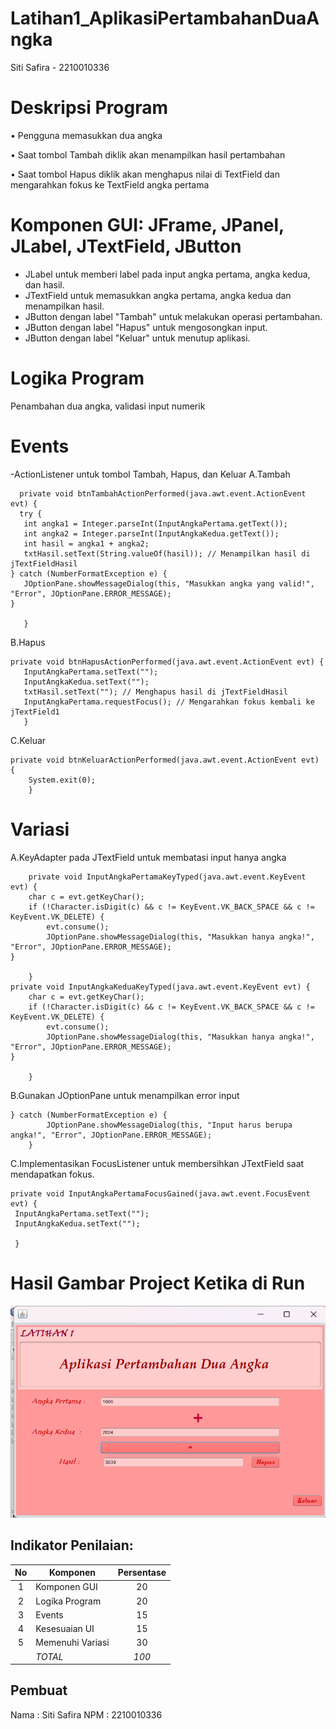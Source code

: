 # Latihan1_AplikasiPertambahanDuaAngka
 Siti Safira - 2210010336

# Deskripsi Program
• Pengguna memasukkan dua angka

• Saat tombol Tambah diklik akan menampilkan hasil pertambahan

• Saat tombol Hapus diklik akan menghapus nilai di TextField dan
mengarahkan fokus ke TextField angka pertama

# Komponen GUI: JFrame, JPanel, JLabel, JTextField, JButton
- JLabel untuk memberi label pada input angka pertama, angka kedua, dan hasil.
- JTextField untuk memasukkan angka pertama, angka kedua dan menampilkan hasil.
- JButton dengan label "Tambah" untuk melakukan operasi pertambahan.
- JButton dengan label "Hapus" untuk mengosongkan input.
- JButton dengan label "Keluar" untuk menutup aplikasi.

# Logika Program
Penambahan dua angka, validasi input numerik

# Events
-ActionListener untuk tombol Tambah, Hapus, dan Keluar
A.Tambah
 ```
   private void btnTambahActionPerformed(java.awt.event.ActionEvent evt) {                                          
   try {
    int angka1 = Integer.parseInt(InputAngkaPertama.getText());
    int angka2 = Integer.parseInt(InputAngkaKedua.getText());
    int hasil = angka1 + angka2;
    txtHasil.setText(String.valueOf(hasil)); // Menampilkan hasil di jTextFieldHasil
} catch (NumberFormatException e) {
    JOptionPane.showMessageDialog(this, "Masukkan angka yang valid!", "Error", JOptionPane.ERROR_MESSAGE);
}

    }                    
```
B.Hapus
 ```
private void btnHapusActionPerformed(java.awt.event.ActionEvent evt) {                                         
    InputAngkaPertama.setText("");
    InputAngkaKedua.setText("");
    txtHasil.setText(""); // Menghapus hasil di jTextFieldHasil
    InputAngkaPertama.requestFocus(); // Mengarahkan fokus kembali ke jTextField1
    }         
```
C.Keluar
```
private void btnKeluarActionPerformed(java.awt.event.ActionEvent evt) {                                          
    System.exit(0);
    }
```
# Variasi
A.KeyAdapter pada JTextField untuk membatasi input hanya angka
```
    private void InputAngkaPertamaKeyTyped(java.awt.event.KeyEvent evt) {                                           
    char c = evt.getKeyChar();
    if (!Character.isDigit(c) && c != KeyEvent.VK_BACK_SPACE && c != KeyEvent.VK_DELETE) {
        evt.consume();
        JOptionPane.showMessageDialog(this, "Masukkan hanya angka!", "Error", JOptionPane.ERROR_MESSAGE);
}

    }
private void InputAngkaKeduaKeyTyped(java.awt.event.KeyEvent evt) {                                         
    char c = evt.getKeyChar();
    if (!Character.isDigit(c) && c != KeyEvent.VK_BACK_SPACE && c != KeyEvent.VK_DELETE) {
        evt.consume();
        JOptionPane.showMessageDialog(this, "Masukkan hanya angka!", "Error", JOptionPane.ERROR_MESSAGE);
}

    }   
```
B.Gunakan JOptionPane untuk menampilkan error input
```
} catch (NumberFormatException e) {
        JOptionPane.showMessageDialog(this, "Input harus berupa angka!", "Error", JOptionPane.ERROR_MESSAGE);
    }
```
C.Implementasikan FocusListener untuk membersihkan JTextField
saat mendapatkan fokus.
   ```
   private void InputAngkaPertamaFocusGained(java.awt.event.FocusEvent evt) {                                              
    InputAngkaPertama.setText("");
    InputAngkaKedua.setText("");
    
    }
```    

# Hasil Gambar Project Ketika di Run
![](https://github.com/firaaaa10/Latihan1_AplikasiPertambahanDuaAngka/blob/main/Cuplikan%20layar%202024-11-04%20095949.png)
## Indikator Penilaian:

| No  | Komponen         |  Persentase  |
| :-: | --------------   |   :-----:    |
|  1  | Komponen GUI     |    20    |
|  2  | Logika Program   |    20    |
|  3  | Events           |    15    |
|  4  | Kesesuaian UI    |    15    |
|  5  | Memenuhi Variasi |    30    |
|     | *TOTAL*        | *100* |

## Pembuat

Nama  : Siti Safira
NPM   : 2210010336
